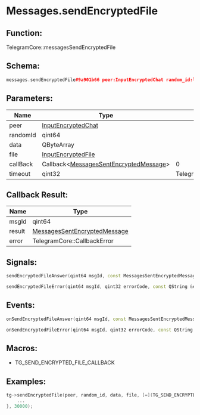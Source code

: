 # Messages.sendEncryptedFile

## Function:

TelegramCore::messagesSendEncryptedFile

## Schema:

```c++
messages.sendEncryptedFile#9a901b66 peer:InputEncryptedChat random_id:long data:bytes file:InputEncryptedFile = messages.SentEncryptedMessage;
```
## Parameters:

|Name|Type|Default|
|----|----|-------|
|peer|[InputEncryptedChat](../../types/inputencryptedchat.md)||
|randomId|qint64||
|data|QByteArray||
|file|[InputEncryptedFile](../../types/inputencryptedfile.md)||
|callBack|Callback&lt;[MessagesSentEncryptedMessage](../../types/messagessentencryptedmessage.md)&gt;|0|
|timeout|qint32|TelegramCore::timeOut()|

## Callback Result:

|Name|Type|
|----|----|
|msgId|qint64|
|result|[MessagesSentEncryptedMessage](../../types/messagessentencryptedmessage.md)|
|error|TelegramCore::CallbackError|

## Signals:

```c++
sendEncryptedFileAnswer(qint64 msgId, const MessagesSentEncryptedMessage & result)
```
```c++
sendEncryptedFileError(qint64 msgId, qint32 errorCode, const QString &errorText)
```

## Events:

```c++
onSendEncryptedFileAnswer(qint64 msgId, const MessagesSentEncryptedMessage & result)
```
```c++
onSendEncryptedFileError(qint64 msgId, qint32 errorCode, const QString &errorText)
```

## Macros:

* TG_SEND_ENCRYPTED_FILE_CALLBACK

## Examples:

```c++
tg->sendEncryptedFile(peer, random_id, data, file, [=](TG_SEND_ENCRYPTED_FILE_CALLBACK){
    ...
}, 30000);
```

